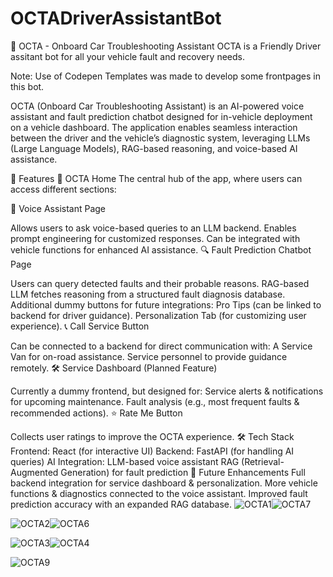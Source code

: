 # OCTADriverAssistantBot
🚗 OCTA - Onboard Car Troubleshooting Assistant
OCTA is a Friendly Driver assitant bot for all your vehicle fault and recovery needs.


Note: Use of Codepen Templates was made to develop some frontpages in this bot. 

OCTA (Onboard Car Troubleshooting Assistant) is an AI-powered voice assistant and fault prediction chatbot designed for in-vehicle deployment on a vehicle dashboard. The application enables seamless interaction between the driver and the vehicle’s diagnostic system, leveraging LLMs (Large Language Models), RAG-based reasoning, and voice-based AI assistance.

📌 Features
🔵 OCTA Home
The central hub of the app, where users can access different sections:

🎤 Voice Assistant Page

Allows users to ask voice-based queries to an LLM backend.
Enables prompt engineering for customized responses.
Can be integrated with vehicle functions for enhanced AI assistance.
🔍 Fault Prediction Chatbot Page

Users can query detected faults and their probable reasons.
RAG-based LLM fetches reasoning from a structured fault diagnosis database.
Additional dummy buttons for future integrations:
Pro Tips (can be linked to backend for driver guidance).
Personalization Tab (for customizing user experience).
📞 Call Service Button

Can be connected to a backend for direct communication with:
A Service Van for on-road assistance.
Service personnel to provide guidance remotely.
🛠 Service Dashboard (Planned Feature)

Currently a dummy frontend, but designed for:
Service alerts & notifications for upcoming maintenance.
Fault analysis (e.g., most frequent faults & recommended actions).
⭐ Rate Me Button

Collects user ratings to improve the OCTA experience.
🛠 Tech Stack
Frontend: React (for interactive UI)
Backend: FastAPI (for handling AI queries)
AI Integration:
LLM-based voice assistant
RAG (Retrieval-Augmented Generation) for fault prediction
🔗 Future Enhancements
Full backend integration for service dashboard & personalization.
More vehicle functions & diagnostics connected to the voice assistant.
Improved fault prediction accuracy with an expanded RAG database.
![OCTA1](https://github.com/user-attachments/assets/0982da8c-bc6f-450d-ad97-a8d1d0ca51b1)![OCTA7](https://github.com/user-attachments/assets/099ef30f-a6da-4845-86d7-55f49fa36b5c)

![OCTA2](https://github.com/user-attachments/assets/fdfdc40f-663c-4416-9a13-5ef36b1b6668)![OCTA6](https://github.com/user-attachments/assets/44e0fa03-7538-410a-a2f8-94796ee12e65)

![OCTA3](https://github.com/user-attachments/assets/5b50266f-2716-4c8a-8e47-21ecceac3501)![OCTA4](https://github.com/user-attachments/assets/2a3d182c-450c-445b-908b-947893b6af4e)

![OCTA9](https://github.com/user-attachments/assets/5f7afada-95cc-463a-a90e-ca5e24dc2699)
